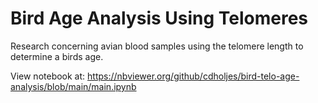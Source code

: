 # Bird Age Analysis Using Telomeres
Research concerning avian blood samples using the telomere length to determine a birds age.

View notebook at: https://nbviewer.org/github/cdholjes/bird-telo-age-analysis/blob/main/main.ipynb
